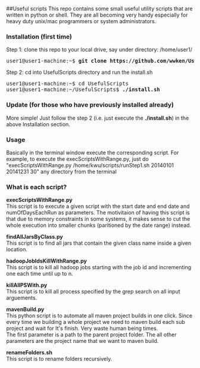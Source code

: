 ##Useful scripts
This repo contains some small useful utility scripts that are written in python or shell.  They are all becoming very handy especially for heavy duty unix/mac programmers or system administrators.

### Installation (first time)
Step 1: clone this repo to your local drive, say under directory: /home/user1/
<pre>
user1@user1-machine:~$ <b>git clone https://github.com/wwken/UsefulScripts.git</b>
</pre>

Step 2: cd into UsefulScripts directory and run the install.sh
<pre>
user1@user1-machine:~$ cd UsefulScripts
user1@user1-machine:~/UsefulScripts$ <b>./install.sh</b>
</pre>

### Update (for those who have previously installed already)
More simple!  Just follow the step 2 (i.e. just execute the <b>./install.sh</b>) in the above Installation section. 
### Usage
Basically in the terminal window execute the corresponding script.  For example, to execute the execScriptsWithRange.py, just do "execScriptsWithRange.py /home/kwu/scripts/runStep1.sh 20140101 20141231 30" any directory from the terminal

### What is each script?
<b>execScriptsWithRange.py</b>
<br/>
This script is to execute a given script with the start date and end date and numOfDaysEachRun as parameters.
The motivitaion of having this script is that due to memory constraints in some systems, it makes sense to cut the whole execution into smaller chunks (paritioned by the date range) instead.

<b>findAllJarsByClass.py</b>
<br/>
This script is to find all jars that contain the given class name inside a given location.

<b>hadoopJobIdsKillWithRange.py</b>
<br/>
This script is to kill all hadoop jobs starting with the job id and incrementing one each time until up to n.

<b>killAllPSWith.py</b>
<br/>
This script is to kill all process specified by the grep search on all input arguements.

<b>mavenBuild.py</b>
<br/>
This python script is to automate all maven project builds in one click.  Since every time we building a whole project we need to maven build each sub project and wait for It's finish.  Very waste human being times.  
The first parameter is a path to the parent project folder.
The all other parameters are the project name that we want to maven build.

<b>renameFolders.sh</b>
<br/>
This script is to rename folders recursively.  
